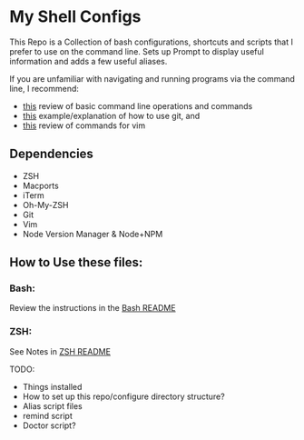 # My Shell Configs

This Repo is a Collection of bash configurations, shortcuts and scripts that I prefer
to use on the command line. Sets up Prompt to display useful information and adds a
few useful aliases.

If you are unfamiliar with navigating and running programs via the
command line, I recommend:
- [this](http://linuxcommand.org/lc3_learning_the_shell.php) review of basic command
line operations and commands
- [this](https://bitbucket.org/BitPusher16/dotfiles/raw/49a01d929dcaebcca68bbb1859b4ac1aea93b073/refs/git/git_examples.sh)
example/explanation of how to use git, and
- [this](https://vim.rtorr.com/)
review of commands for vim

## Dependencies

- ZSH
- Macports
- iTerm
- Oh-My-ZSH
- Git
- Vim
- Node Version Manager & Node+NPM

## How to Use these files:

### Bash:  
Review the instructions in the [Bash README](./bash/README.md)

### ZSH: 
See Notes in [ZSH README](./zsh/README.md)

TODO: 
- Things installed
- How to set up this repo/configure directory structure?
- Alias script files
- remind script
- Doctor script?